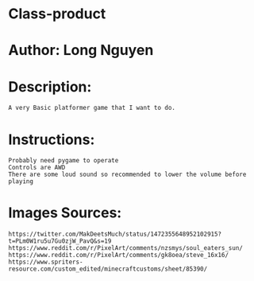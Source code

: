 # Class-product
# Author: Long Nguyen

# Description:
    A very Basic platformer game that I want to do.

# Instructions:
    Probably need pygame to operate
    Controls are AWD
    There are some loud sound so recommended to lower the volume before playing


# Images Sources:
    https://twitter.com/MakDeetsMuch/status/1472355648952102915?t=PLm0W1ru5u7Gu0zjW_PavQ&s=19
    https://www.reddit.com/r/PixelArt/comments/nzsmys/soul_eaters_sun/
    https://www.reddit.com/r/PixelArt/comments/gk8oea/steve_16x16/
    https://www.spriters-resource.com/custom_edited/minecraftcustoms/sheet/85390/